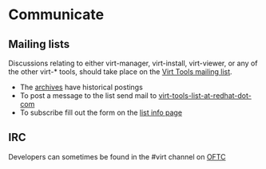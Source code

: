# Communicate

## Mailing lists

Discussions relating to either virt-manager, virt-install, virt-viewer,
or any of the other virt-* tools, should take place on the [Virt Tools
mailing list](http://www.redhat.com/mailman/listinfo/virt-tools-list).

* The [archives](https://www.redhat.com/archives/virt-tools-list/) have historical postings
* To post a message to the list send mail to [virt-tools-list-at-redhat-dot-com](http://www.redhat.com/mailman/listinfo/virt-tools-list)
* To subscribe fill out the form on the [list info page](http://www.redhat.com/mailman/listinfo/virt-tools-list)

## IRC

Developers can sometimes be found in the #virt channel on [OFTC](http://www.oftc.net/)
